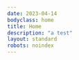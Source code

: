 ```yaml
---
date: 2023-04-14
bodyclass: home
title: Home
description: "a test"
layout: standard
robots: noindex
---
```

